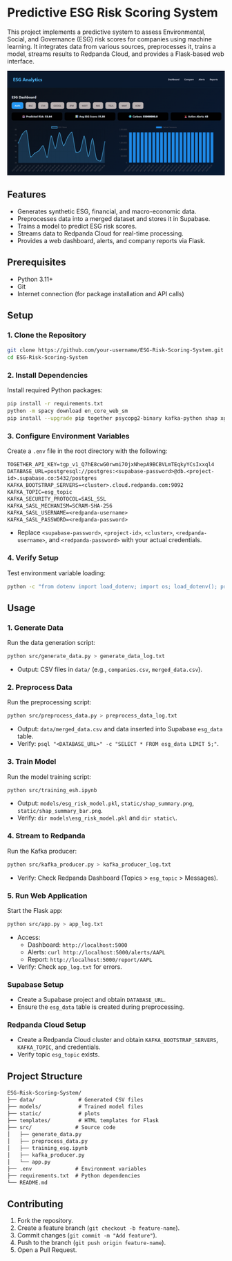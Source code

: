 # Predictive ESG Risk Scoring System

This project implements a predictive system to assess Environmental, Social, and Governance (ESG) risk scores for companies using machine learning. It integrates data from various sources, preprocesses it, trains a model, streams results to Redpanda Cloud, and provides a Flask-based web interface.

![Dashboard](https://github.com/MusabUmama/ESG-Analytics/blob/main/Dashboard.png)

## Features

- Generates synthetic ESG, financial, and macro-economic data.
- Preprocesses data into a merged dataset and stores it in Supabase.
- Trains a model to predict ESG risk scores.
- Streams data to Redpanda Cloud for real-time processing.
- Provides a web dashboard, alerts, and company reports via Flask.

## Prerequisites

- Python 3.11+
- Git
- Internet connection (for package installation and API calls)

## Setup

### 1. Clone the Repository

```bash
git clone https://github.com/your-username/ESG-Risk-Scoring-System.git
cd ESG-Risk-Scoring-System
```

### 2. Install Dependencies

Install required Python packages:

```bash
pip install -r requirements.txt
python -m spacy download en_core_web_sm
pip install --upgrade pip together psycopg2-binary kafka-python shap xgboost
```

### 3. Configure Environment Variables

Create a `.env` file in the root directory with the following:

```
TOGETHER_API_KEY=tgp_v1_Q7hE8cwG0rwmi7OjxNhepA9BCBVLmTEqkyYCsIxxql4
DATABASE_URL=postgresql://postgres:<supabase-password>@db.<project-id>.supabase.co:5432/postgres
KAFKA_BOOTSTRAP_SERVERS=<cluster>.cloud.redpanda.com:9092
KAFKA_TOPIC=esg_topic
KAFKA_SECURITY_PROTOCOL=SASL_SSL
KAFKA_SASL_MECHANISM=SCRAM-SHA-256
KAFKA_SASL_USERNAME=<redpanda-username>
KAFKA_SASL_PASSWORD=<redpanda-password>
```

- Replace `<supabase-password>`, `<project-id>`, `<cluster>`, `<redpanda-username>`, and `<redpanda-password>` with your actual credentials.

### 4. Verify Setup

Test environment variable loading:

```bash
python -c "from dotenv import load_dotenv; import os; load_dotenv(); print(os.getenv('DATABASE_URL')); print(os.getenv('KAFKA_BOOTSTRAP_SERVERS'))"
```

## Usage

### 1. Generate Data

Run the data generation script:

```bash
python src/generate_data.py > generate_data_log.txt
```

- Output: CSV files in `data/` (e.g., `companies.csv`, `merged_data.csv`).

### 2. Preprocess Data

Run the preprocessing script:

```bash
python src/preprocess_data.py > preprocess_data_log.txt
```

- Output: `data/merged_data.csv` and data inserted into Supabase `esg_data` table.
- Verify: `psql "<DATABASE_URL>" -c "SELECT * FROM esg_data LIMIT 5;"`.

### 3. Train Model

Run the model training script:

```bash
python src/training_esh.ipynb
```

- Output: `models/esg_risk_model.pkl`, `static/shap_summary.png`, `static/shap_summary_bar.png`.
- Verify: `dir models\esg_risk_model.pkl` and `dir static\`.

### 4. Stream to Redpanda

Run the Kafka producer:

```bash
python src/kafka_producer.py > kafka_producer_log.txt
```

- Verify: Check Redpanda Dashboard (Topics > `esg_topic` > Messages).

### 5. Run Web Application

Start the Flask app:

```bash
python src/app.py > app_log.txt
```

- Access:
  - Dashboard: `http://localhost:5000`
  - Alerts: `curl http://localhost:5000/alerts/AAPL`
  - Report: `http://localhost:5000/report/AAPL`
- Verify: Check `app_log.txt` for errors.

### Supabase Setup

- Create a Supabase project and obtain `DATABASE_URL`.
- Ensure the `esg_data` table is created during preprocessing.

### Redpanda Cloud Setup

- Create a Redpanda Cloud cluster and obtain `KAFKA_BOOTSTRAP_SERVERS`, `KAFKA_TOPIC`, and credentials.
- Verify topic `esg_topic` exists.

## Project Structure

```
ESG-Risk-Scoring-System/
├── data/              # Generated CSV files
├── models/            # Trained model files
├── static/            # plots
├── templates/         # HTML templates for Flask
├── src/              # Source code
│   ├── generate_data.py
│   ├── preprocess_data.py
│   ├── training_esg.ipynb
│   ├── kafka_producer.py
│   └── app.py
├── .env              # Environment variables
├── requirements.txt  # Python dependencies
└── README.md         
```

## Contributing

1. Fork the repository.
2. Create a feature branch (`git checkout -b feature-name`).
3. Commit changes (`git commit -m "Add feature"`).
4. Push to the branch (`git push origin feature-name`).
5. Open a Pull Request.
